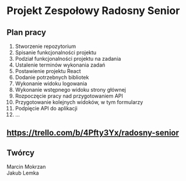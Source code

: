 # Projekt Zespołowy Radosny Senior

## Plan pracy

1. Stworzenie repozytorium </br>
2. Spisanie funkcjonalności projektu</br>
3. Podział funkcjonalności projektu na zadania</br>
4. Ustalenie terminów wykonania zadań</br>
5. Postawienie projektu React</br>
6. Dodanie potrzebnych bibliotek</br>
7. Wykonanie widoku logowania</br>
8. Wykonanie wstępnego widoku strony głównej</br>
9. Rozpoczęcie pracy nad przygotowaniem API</br>
10. Przygotowanie kolejnych widoków, w tym formularzy</br>
11. Podpięcie API do aplikacji</br>
12. ...

## https://trello.com/b/4Pfty3Yx/radosny-senior

## Twórcy

Marcin Mokrzan </br>
Jakub Lemka </br>
